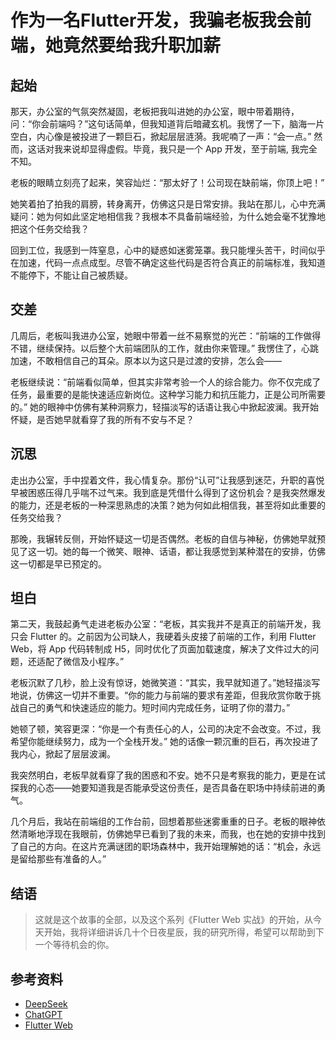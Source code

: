 
# 作为一名Flutter开发，我骗老板我会前端，她竟然要给我升职加薪

## 起始

那天，办公室的气氛突然凝固，老板把我叫进她的办公室，眼中带着期待，问：“你会前端吗？”这句话简单，但我知道背后暗藏玄机。我愣了一下，脑海一片空白，内心像是被投进了一颗巨石，掀起层层涟漪。我呢喃了一声：“会一点。” 然而，这话对我来说却显得虚假。毕竟，我只是一个 App 开发，至于前端, 我完全不知。

老板的眼睛立刻亮了起来，笑容灿烂：“那太好了！公司现在缺前端，你顶上吧！”

她笑着拍了拍我的肩膀，转身离开，仿佛这只是日常安排。我站在那儿，心中充满疑问：她为何如此坚定地相信我？我根本不具备前端经验，为什么她会毫不犹豫地把这个任务交给我？

回到工位，我感到一阵窒息，心中的疑惑如迷雾笼罩。我只能埋头苦干，时间似乎在加速，代码一点点成型。尽管不确定这些代码是否符合真正的前端标准，我知道不能停下，不能让自己被质疑。

## 交差

几周后，老板叫我进办公室，她眼中带着一丝不易察觉的光芒：“前端的工作做得不错，继续保持。以后整个大前端团队的工作，就由你来管理。” 我愣住了，心跳加速，不敢相信自己的耳朵。原本以为这只是过渡的安排，怎么会——

老板继续说：“前端看似简单，但其实非常考验一个人的综合能力。你不仅完成了任务，最重要的是能快速适应新岗位。这种学习能力和抗压能力，正是公司所需要的。” 她的眼神中仿佛有某种洞察力，轻描淡写的话语让我心中掀起波澜。我开始怀疑，是否她早就看穿了我的所有不安与不足？

## 沉思

走出办公室，手中捏着文件，我心情复杂。那份“认可”让我感到迷茫，升职的喜悦早被困惑压得几乎喘不过气来。我到底是凭借什么得到了这份机会？是我突然爆发的能力，还是老板的一种深思熟虑的决策？她为何如此相信我，甚至将如此重要的任务交给我？

那晚，我辗转反侧，开始怀疑这一切是否偶然。老板的自信与神秘，仿佛她早就预见了这一切。她的每一个微笑、眼神、话语，都让我感觉到某种潜在的安排，仿佛这一切都是早已预定的。

## 坦白

第二天，我鼓起勇气走进老板办公室：“老板，其实我并不是真正的前端开发，我只会 Flutter 的。之前因为公司缺人，我硬着头皮接了前端的工作，利用 Flutter Web，将 App 代码转制成 H5，同时优化了页面加载速度，解决了文件过大的问题，还适配了微信及小程序。”

老板沉默了几秒，脸上没有惊讶，她微笑道：“其实，我早就知道了。”她轻描淡写地说，仿佛这一切并不重要。“你的能力与前端的要求有差距，但我欣赏你敢于挑战自己的勇气和快速适应的能力。短时间内完成任务，证明了你的潜力。”

她顿了顿，笑容更深：“你是一个有责任心的人，公司的决定不会改变。不过，我希望你能继续努力，成为一个全栈开发。” 她的话像一颗沉重的巨石，再次投进了我内心，掀起了层层波澜。

我突然明白，老板早就看穿了我的困惑和不安。她不只是考察我的能力，更是在试探我的心态——她要知道我是否能承受这份责任，是否具备在职场中持续前进的勇气。

几个月后，我站在前端组的工作台前，回想着那些迷雾重重的日子。老板的眼神依然清晰地浮现在我眼前，仿佛她早已看到了我的未来，而我，也在她的安排中找到了自己的方向。在这片充满谜团的职场森林中，我开始理解她的话：“机会，永远是留给那些有准备的人。”


## 结语

> 这就是这个故事的全部，以及这个系列《Flutter Web 实战》的开始，从今天开始，我将详细讲诉几十个日夜星辰，我的研究所得，希望可以帮助到下一个等待机会的你。

## 参考资料

- [DeepSeek](https://www.deepseek.com/)
- [ChatGPT](https://chatgpt.com/)
- [Flutter Web](https://docs.flutter.cn/get-started/codelab-web/)